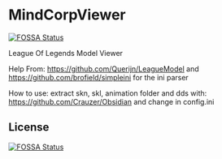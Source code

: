# MindCorpViewer
[![FOSSA Status](https://app.fossa.com/api/projects/git%2Bgithub.com%2Fautergame%2FMindCorpViewer.svg?type=shield)](https://app.fossa.com/projects/git%2Bgithub.com%2Fautergame%2FMindCorpViewer?ref=badge_shield)

League Of Legends Model Viewer

Help From: https://github.com/Querijn/LeagueModel and https://github.com/brofield/simpleini for the ini parser

How to use: extract skn, skl, animation folder and dds with: https://github.com/Crauzer/Obsidian and change in config.ini


## License
[![FOSSA Status](https://app.fossa.com/api/projects/git%2Bgithub.com%2Fautergame%2FMindCorpViewer.svg?type=large)](https://app.fossa.com/projects/git%2Bgithub.com%2Fautergame%2FMindCorpViewer?ref=badge_large)
